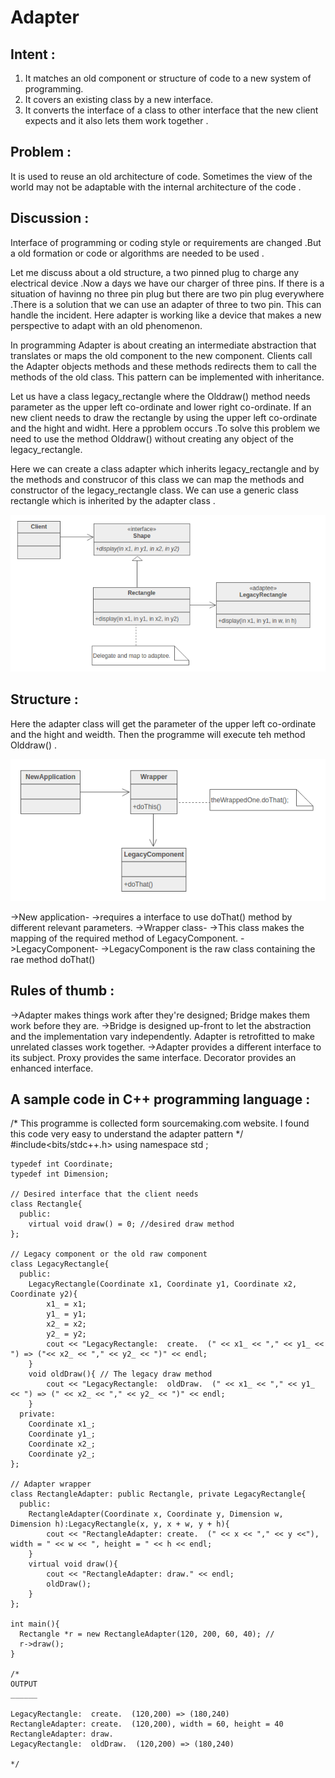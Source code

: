 Adapter
=

Intent :
-
1. It matches an old component or structure of code to a new system of programming.
1. It covers an existing class by a new interface.
1. It converts the interface of a class to other interface that the new client expects and it also lets them work together .

Problem :
----
 It is used to reuse an old architecture of code. Sometimes the view of the world may not be adaptable with the internal architecture of the code .

Discussion :
----
Interface of programming or coding style or requirements are changed .But a old formation or code or algorithms are 
needed to be used .

Let me discuss about a old structure, a two pinned plug to charge any electrical device .Now a days we have our 
charger of three pins. If there is a situation of havinng no three pin plug but there are two pin plug everywhere .There is 
a solution that we can use an adapter of three to two pin. This can handle the incident. Here adapter is working like a 
device that makes a new perspective to adapt with an old phenomenon.

In programming Adapter is about creating an intermediate abstraction that translates or maps the old component to 
the new component. Clients call the Adapter objects methods and these methods redirects them to call the methods of the old 
class. This pattern can be implemented with inheritance.

Let us have a class legacy_rectangle where the Olddraw() method needs parameter as the upper left co-ordinate and 
lower right co-ordinate. If an new client needs to draw the rectangle by using the upper left co-ordinate and the hight and 
widht. Here a pproblem occurs .To solve this problem we need to use the method Olddraw() without creating any object of the 
legacy_rectangle. 

Here we can create a class adapter which inherits legacy_rectangle and by the methods and construcor of this class 
we can map the methods and constructor of the legacy_rectangle class. We can use a generic class rectangle which is 
inherited by the adapter class .

![Adapter Souce Code](discuss.png)

Structure :
----
Here the adapter class will get the parameter of the upper left co-ordinate and the hight and weidth. Then the programme 
will execute teh method Olddraw() .

![Adapter Structure UML Diagram](structure.png)

->New application-
->requires a interface to use doThat() method by different relevant parameters.
->Wrapper class-
->This class makes the mapping of the required method of LegacyComponent.
->LegacyComponent-
->LegacyComponent is the raw class containing the rae method doThat()

Rules of thumb :
----
->Adapter makes things work after they're designed; Bridge makes them work before they are.
->Bridge is designed up-front to let the abstraction and the implementation vary independently. Adapter is retrofitted
to make unrelated classes work together.
->Adapter provides a different interface to its subject. Proxy provides the same interface. Decorator provides an
enhanced interface.

A sample code in C++ programming language :
----
/*
      This programme is collected form sourcemaking.com website.
      I found this code very easy to understand the adapter pattern
    */
    #include<bits/stdc++.h>
    using namespace std ; 

    typedef int Coordinate;
    typedef int Dimension;

    // Desired interface that the client needs
    class Rectangle{
      public:
        virtual void draw() = 0; //desired draw method
    };

    // Legacy component or the old raw component
    class LegacyRectangle{
      public:
        LegacyRectangle(Coordinate x1, Coordinate y1, Coordinate x2, Coordinate y2){
            x1_ = x1;
            y1_ = y1;
            x2_ = x2;
            y2_ = y2;
            cout << "LegacyRectangle:  create.  (" << x1_ << "," << y1_ << ") => ("<< x2_ << "," << y2_ << ")" << endl;
        }
        void oldDraw(){ // The legacy draw method
            cout << "LegacyRectangle:  oldDraw.  (" << x1_ << "," << y1_ << ") => (" << x2_ << "," << y2_ << ")" << endl;
        }
      private:
        Coordinate x1_;
        Coordinate y1_;
        Coordinate x2_;
        Coordinate y2_;
    };

    // Adapter wrapper 
    class RectangleAdapter: public Rectangle, private LegacyRectangle{
      public:
        RectangleAdapter(Coordinate x, Coordinate y, Dimension w, Dimension h):LegacyRectangle(x, y, x + w, y + h){
            cout << "RectangleAdapter: create.  (" << x << "," << y <<"), width = " << w << ", height = " << h << endl;
        }
        virtual void draw(){
            cout << "RectangleAdapter: draw." << endl;
            oldDraw();
        }
    };

    int main(){
      Rectangle *r = new RectangleAdapter(120, 200, 60, 40); // 
      r->draw();
    }

    /*
    OUTPUT
    ______

    LegacyRectangle:  create.  (120,200) => (180,240)
    RectangleAdapter: create.  (120,200), width = 60, height = 40
    RectangleAdapter: draw.
    LegacyRectangle:  oldDraw.  (120,200) => (180,240)

    */
